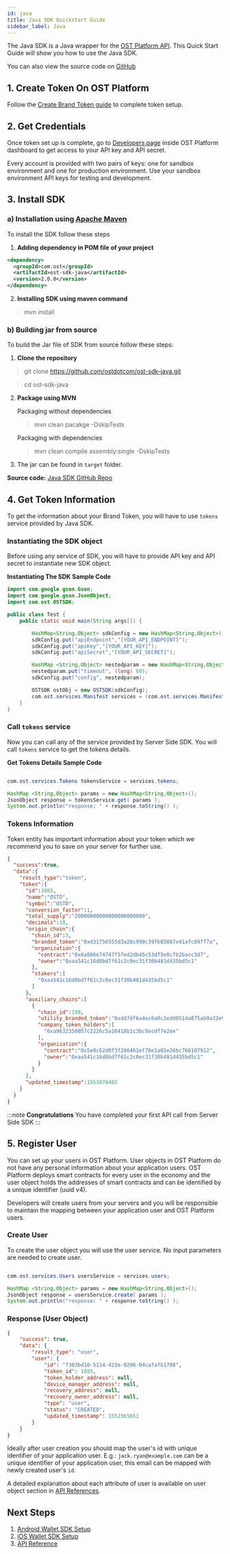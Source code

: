 ```yaml
---
id: java
title: Java SDK Quickstart Guide
sidebar_label: Java
---
```


The Java SDK is a Java wrapper for the [OST Platform API](/platform/docs/api). This Quick Start Guide will show you how to use the Java SDK.

You can also view the source code on [GitHub](https://github.com/ostdotcom/ost-sdk-java/tree/v2.0.0)

## 1. Create Token On OST Platform
Follow the [Create Brand Token guide](/platform/docs/1-create/) to complete token setup.

## 2. Get Credentials
Once token set up is complete, go to [Developers page](https://platform.ost.com/testnet/developer) inside OST Platform dashboard to get access to your API key and API secret.

Every account is provided with two pairs of keys: one for sandbox environment and one for production environment. Use your sandbox environment API keys for testing and development.

## 3. Install SDK

### a) Installation using [Apache Maven](https://maven.apache.org/index.html)

To install the SDK follow these steps <br>

1. **Adding dependency in POM file of your project**

```xml
<dependency>
  <groupId>com.ost</groupId>
  <artifactId>ost-sdk-java</artifactId>
  <version>2.0.0</version>
</dependency>
```

2. **Installing SDK using maven command**

> mvn install


### b) Building jar from source

To build the Jar file of SDK from source follow these steps:


1. **Clone the repository**

> git clone https://github.com/ostdotcom/ost-sdk-java.git

> cd ost-sdk-java

2. **Package using MVN**

    Packaging without dependencies

    > mvn clean pacakge -DskipTests

   Packaging with dependencies

    > mvn clean compile assembly:single -DskipTests


3. The jar can be found in `target` folder.


**Source code:** [Java SDK GitHub Repo](https://github.com/ostdotcom/ost-sdk-java/tree/v2.0.0)


## 4. Get Token Information
To get the information about your Brand Token, you will have to use `tokens` service provided by Java SDK.

### Instantiating the SDK object
Before using any service of SDK, you will have to provide API key and API secret to instantiate new SDK object.

**Instantiating The SDK Sample Code**

```java
import com.google.gson.Gson;
import com.google.gson.JsonObject;
import com.ost.OSTSDK;

public class Test {
    public static void main(String args[]) {

        HashMap<String,Object> sdkConfig = new HashMap<String,Object>();
        sdkConfig.put("apiEndpoint","[YOUR_API_ENDPOINT]");
        sdkConfig.put("apiKey","[YOUR_API_KEY]");
        sdkConfig.put("apiSecret","[YOUR_API_SECRET]");

        HashMap <String,Object> nestedparam = new HashMap<String,Object>();
        nestedparam.put("timeout", (long) 60);
        sdkConfig.put("config", nestedparam);

        OSTSDK ostObj = new OSTSDK(sdkConfig);
        com.ost.services.Manifest services = (com.ost.services.Manifest) ostObj.services;
    }
}
```

### Call `tokens` service
Now you can call any of the service provided by Server Side SDK. You will call `tokens` service to get the tokens details.

**Get Tokens Details Sample Code**

```java

com.ost.services.Tokens tokensService = services.tokens;

HashMap <String,Object> params = new HashMap<String,Object>();
JsonObject response = tokensService.get( params );
System.out.println("response: " + response.toString() );

```

### Tokens Information 
Token entity has important information about your token which we recommend you to save on your server for further use. 

```json
{
  "success":true,
  "data":{
    "result_type":"token",
    "token":{
      "id":1085,
      "name":"OSTD",
      "symbol":"OSTD",
      "conversion_factor":1,
      "total_supply":"20000000000000000000000",
      "decimals":18,
      "origin_chain":{
        "chain_id":3,
        "branded_token":"0xd31756555d3a28c990c39fb85087e41afc09ff7a",
        "organization":{
          "contract":"0x0a886e74747f5fed2db45c53df5e0c7b2bacc3d7",
          "owner":"0xaa541c16d8bd7f61c2c0ec31f30b481d435bd5c1"
        },
        "stakers":[
          "0xaa541c16d8bd7f61c2c0ec31f30b481d435bd5c1"
        ]
      },
      "auxiliary_chains":[
        {
          "chain_id":199,
          "utility_branded_token":"0xdd7df6a4ec6a0c2edd051da875ab9a32e9567869",
          "company_token_holders":[
            "0xa9632350057c2226c5a10418b1c3bc9acdf7e2ee"
          ],
          "organization":{
            "contract":"0x5e0c62d0f3f286461ef70e1a01e26bc766107912",
            "owner":"0xaa541c16d8bd7f61c2c0ec31f30b481d435bd5c1"
          }
        }
      ],
      "updated_timestamp":1551870482
    }
  }
}
```

:::note **Congratulations** 
You have completed your first API call from Server Side SDK
:::

## 5. Register User
You can set up your users in OST Platform. User objects in OST Platform do not have any personal information about your application users. OST Platform deploys smart contracts for every user in the economy and the user object holds the addresses of smart contracts and can be identified by a unique identifier (uuid v4).

Developers will create users from your servers and you will be responsible to maintain the mapping between your application user and OST Platform users.

### Create User
To create the user object you will use the user service. No input parameters are needed to create user.

```java

com.ost.services.Users usersService = services.users;

HashMap <String,Object> params = new HashMap<String,Object>();
JsonObject response = usersService.create( params );
System.out.println("response: " + response.toString() );

```

### Response (User Object)
```json
{
    "success": true,
    "data": {
        "result_type": "user",
        "user": {
            "id": "7303bd10-5114-423e-9206-04cafafb1708",
            "token_id": 1085,
            "token_holder_address": null,
            "device_manager_address": null,
            "recovery_address": null,
            "recovery_owner_address": null,
            "type": "user",
            "status": "CREATED",
            "updated_timestamp": 1552365651
        }
    }
}
```
Ideally after user creation you should map the user's id with unique identifier of your application user. E.g.: `jack.ryan@example.com` can be a unique identifier of your application user, this email can be mapped with newly created user's `id`.

A detailed explanation about each attribute of user is available on user object section in [API References](/platform/docs/api/#user-object).


## Next Steps
1. [Android Wallet SDK Setup](/platform/docs/sdk/mobile-wallet-sdks/android/)
2. [iOS Wallet SDK Setup](/platform/docs/sdk/mobile-wallet-sdks/iOS)
3. [API Reference](/platform/docs/api/)
